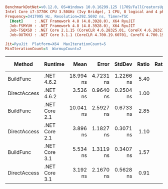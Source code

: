 ``` ini

BenchmarkDotNet=v0.12.0, OS=Windows 10.0.16299.125 (1709/FallCreatorsUpdate/Redstone3)
Intel Core i7-3770K CPU 3.50GHz (Ivy Bridge), 1 CPU, 8 logical and 4 physical cores
Frequency=3417995 Hz, Resolution=292.5692 ns, Timer=TSC
  [Host]     : .NET Framework 4.8 (4.8.3928.0), X64 RyuJIT
  Job-FSMYUH : .NET Framework 4.8 (4.8.3928.0), X64 RyuJIT
  Job-TSQXSD : .NET Core 2.1.15 (CoreCLR 4.6.28325.01, CoreFX 4.6.28327.02), X64 RyuJIT
  Job-OUTKHJ : .NET Core 3.1.1 (CoreCLR 4.700.19.60701, CoreFX 4.700.19.60801), X64 RyuJIT

Jit=RyuJit  Platform=X64  MaxIterationCount=5  
MinIterationCount=3  WarmupCount=2  

```
|       Method |       Runtime |      Mean |     Error |    StdDev | Ratio | RatioSD | Gen 0 | Gen 1 | Gen 2 | Allocated |
|------------- |-------------- |----------:|----------:|----------:|------:|--------:|------:|------:|------:|----------:|
|    BuildFunc |    .NET 4.6.2 | 18.994 ns | 4.7231 ns | 1.2266 ns |  5.40 |    0.60 |     - |     - |     - |         - |
| DirectAccess |    .NET 4.6.2 |  3.536 ns | 0.9640 ns | 0.2504 ns |  1.00 |    0.00 |     - |     - |     - |         - |
|    BuildFunc | .NET Core 2.1 | 10.041 ns | 2.5927 ns | 0.6733 ns |  2.85 |    0.29 |     - |     - |     - |         - |
| DirectAccess | .NET Core 2.1 |  3.896 ns | 1.1827 ns | 0.3071 ns |  1.10 |    0.09 |     - |     - |     - |         - |
|    BuildFunc | .NET Core 3.1 |  5.534 ns | 1.3119 ns | 0.3407 ns |  1.57 |    0.18 |     - |     - |     - |         - |
| DirectAccess | .NET Core 3.1 |  3.192 ns | 2.1670 ns | 0.5628 ns |  0.91 |    0.18 |     - |     - |     - |         - |
